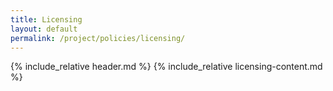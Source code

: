 ```yaml
---
title: Licensing
layout: default
permalink: /project/policies/licensing/
---
```


{% include_relative header.md %}
{% include_relative licensing-content.md %}
